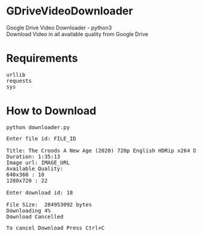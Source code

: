 # GDriveVideoDownloader
Google Drive Video Downloader - python3<br/>
Download Video in all available quality from Google Drive

# Requirements

<pre>
urllib
requests
sys
</pre>

# How to Download

<pre>
python downloader.py
</pre>
<pre>
Enter file id: FILE_ID

Title: The Croods A New Age (2020) 720p English HDRip x264 DD5.1 750MB ESub.mkv
Duration: 1:35:13
Image url: IMAGE_URL
Available Quality:
640x360 : 18
1280x720 : 22

Enter download id: 18

File Size:  284953092 bytes
Downloading 4%
Download Cancelled
</pre>
<pre>
To cancel Download Press Ctrl+C
</pre>
